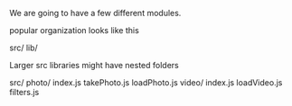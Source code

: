 We are going to have a few different modules.

popular organization looks like this

src/
lib/

Larger src libraries might have nested folders


src/
  photo/
    index.js
    takePhoto.js
    loadPhoto.js
  video/
    index.js
    loadVideo.js
    filters.js

